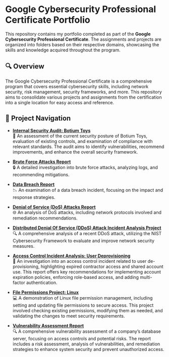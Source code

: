 # Google Cybersecurity Professional Certificate Portfolio

This repository contains my portfolio completed as part of the **Google Cybersecurity Professional Certificate**. The assignments and projects are organized into folders based on their respective domains, showcasing the skills and knowledge acquired throughout the program.

## 🔍 Overview

The Google Cybersecurity Professional Certificate is a comprehensive program that covers essential cybersecurity skills, including network security, risk management, security frameworks, and more. This repository aims to consolidate various projects and assignments from the certification into a single location for easy access and reference.

## 📂 Project Navigation

- **[Internal Security Audit: Botium Toys](security-assessment-and-testing/internal-security-audit-project.md)**  
  📝 An assessment of the current security posture of Botium Toys, evaluation of existing controls, and examination of compliance with relevant standards. The audit aims to identify vulnerabilities, recommend improvements, and enhance the overall security framework.

- **[Brute Force Attacks Report](network-security/brute-force-attacks-report.md)**  
  🔒 A detailed investigation into brute force attacks, analyzing logs, and recommending mitigations.

- **[Data Breach Report](network-security/data-breach-report.md)**  
  📉 An examination of a data breach incident, focusing on the impact and response strategies.

- **[Denial of Service (DoS) Attacks Report](network-security/dos-attacks-report.md)**  
  🌐 An analysis of DoS attacks, including network protocols involved and remediation recommendations.

- **[Distributed Denial Of Service (DDoS) Attack Incident Analysis Project](network-security/ddos-attack-csf-analysis-project.md)**  
  🔍 A comprehensive analysis of a recent DDoS attack, utilizing the NIST Cybersecurity Framework to evaluate and improve network security measures.

- **[Access Control Incident Analysis: User Deprovisioning](identity-and-access-management/access-control-incident-analysis.md)**  
  🔐 An investigation into an access control incident related to user de-provisioning, highlighting expired contractor access and shared account use. This report offers key recommendations for implementing account expiration policies, enforcing role-based access, and adding multi-factor authentication.

- **[File Permissions Project: Linux](identity-and-access-management/file-permissions-linux-project.md)**  
  💻 A demonstration of Linux file permission management, including setting and updating file permissions to secure access. This project involved checking existing permissions, modifying them as needed, and validating the changes to meet security requirements.

- **[Vulnerability Assessment Report](security-assessment-and-testing/vulnerability-assessment-report.md)**  
  🔍 A comprehensive vulnerability assessment of a company’s database server, focusing on access controls and potential risks. The report includes a risk assessment, analysis of vulnerabilities, and remediation strategies to enhance system security and prevent unauthorized access.
